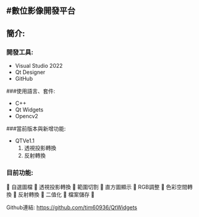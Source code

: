 #數位影像開發平台
---
## 簡介:

### 開發工具:
  * Visual Studio 2022
  * Qt Designer
  * GitHub

###使用語言、套件:
  * C++
  * Qt Widgets
  * Opencv2

###當前版本與新增功能:
  * QTVe1.1
    1. 透視投影轉換
    2. 反射轉換
    
### 目前功能:
	自選圖檔		透視投影轉換
	範圍切割		直方圖顯示
	RGB調整		色彩空間轉換
	反射轉換		二值化
	檔案儲存		

Github連結: https://github.com/tim60936/QtWidgets
